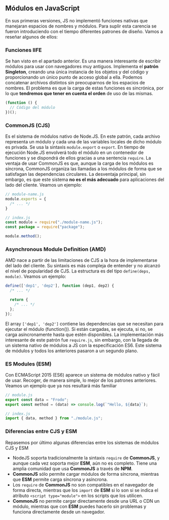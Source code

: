 ## Módulos en JavaScript

En sus primeras versiones, JS no implementó funciones nativas que manejaran espacios de nombres y módulos. Para suplir esta carencia se fueron introduciendo con el tiempo diferentes patrones de diseño. Vamos a reseñar algunos de ellos:

### Funciones IIFE

Se han visto en el apartado anterior. Es una manera interesante de escribir módulos para usar con navegadores muy antiguos. Implementa el **patrón Singleton**, creando una única instancia de los objetos y del código y proporcionando un único punto de acceso global a ella. Podemos concatenar archivos distintos sin preocuparnos de los espacios de nombres. El problema es que la carga de estas funciones es sincrónica, por lo que **tendremos que tener en cuenta el orden** de uso de las mismas.

```javascript
(function () {
  // Código del módulo
})();
```

### CommonJS (CJS)

Es el sistema de módulos nativo de Node.JS. En este patrón, cada archivo representa un módulo y cada una de las variables locales de dicho módulo es privada. Se usa la sintaxis `module.export` o `export`. En tiempo de ejecución Node.JS envolverá todo el módulo en un contenedor de funciones y se dispondrá de ellos gracias a una sentencia `require`. La ventaja de usar CommonJS es que, aunque la carga de los módulos es síncrona, CommonJS organiza las llamadas a los módulos de forma que se satisfagan las dependencias circulares. La desventaja principal, sin embargo, es que este sistema **no es el más adecuado** para aplicaciones del lado del cliente. Veamos un ejemplo:

```javascript
// module-name.js
module.exports = {
  /* ... */
}

// index.js
const module = require("./module-name.js");
const package = require("package");

module.method();
```

### Asynchronous Module Definition (AMD) 

AMD nace a partir de las limitaciones de CJS a la hora de implementarse del lado del cliente. Su sintaxis es más compleja de entender y no alcanzó el nivel de popularidad de CJS. La estructura es del tipo `define(deps, module)`. Veamos un ejemplo:

```javascript
define(['dep1', 'dep2'], function (dep1, dep2) {
  /* ... */

  return {
    /* ... */
  };
});
```

El array `['dep1', 'dep2']` contiene las dependencias que se necesitan para ejecutar el módulo (function()). Si están cargadas, se ejecuta, si no, se carga asíncronamente hasta que estén disponibles. La implementación más interesante de este patrón fue `require.js`, sin embargo, con la llegada de un sistema nativo de módulos a JS con la especificación ES6. Este sistema de módulos y todos los anteriores pasaron a un segundo plano.

### ES Modules (ESM)

Con ECMAScript 2015 (ES6) aparece un sistema de módulos nativo y fácil de usar. Recoger, de manera simple, lo mejor de los patrones anteriores. Veamos un ejemplo que ya nos resultará más familiar

```javascript
// module.js
export const data = "Frodo";
export const method = (data) => console.log(`"Hello, ${data}`);

// index.js
import { data, method } from "./module.js";
```

###  Diferencias entre CJS y ESM

Repasemos por último algunas diferencias entre los sistemas de módulos CJS y ESM

- NodeJS soporta tradicionalmente la sintaxis `require` de **CommonJS**, y aunque cada vez soporta mejor **ESM**, aún no es completo. Tiene una amplia comunidad que usa **CommonJS** a través de **NPM**.
- **CommonJS** sólo permite cargar módulos de forma síncrona, mientras que **ESM** permite carga síncrona y asíncrona.
- Los `require` de **CommonJS** no son compatibles en el navegador de forma directa, mientras que los `import` de **ESM** si lo son si se indica el atributo `<script type="module">` en los scripts que los utilicen.
- **CommonJS** no permite cargar directamente desde una URL o CDN un módulo, mientras que con **ESM** puedes hacerlo sin problemas y funciona directamente desde un navegador.
